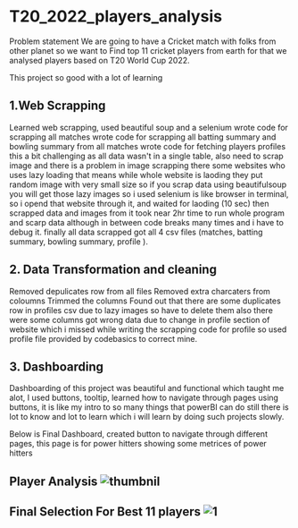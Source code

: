 
# T20_2022_players_analysis



Problem statement
We are going to have a Cricket match with folks from other planet so we want to Find top 11 cricket players from earth for that we analysed players based on T20 World Cup 2022.

This project so good with a lot of learning

## 1.Web Scrapping
Learned web scrapping, used beautiful soup and a selenium
wrote code for scrapping all matches
wrote code for scrapping all batting summary and bowling summary from all matches
wrote code for fetching players profiles this a bit challenging as all data wasn't in a single table, also need to scrap image and there is a problem in image scrapping there some websites who uses lazy loading that means while whole website is laoding they put random image with very small size so if you scrap data using beautifulsoup you will get those lazy images so i used selenium is like browser in terminal, so i opend that website through it, and waited for laoding (10 sec) then scrapped data and images from it took near 2hr time to run whole program and scarp data although in between code breaks many times and i have to debug it.
finally all data scrapped got all 4 csv files (matches, batting summary, bowling summary, profile ).
## 2. Data Transformation and cleaning
Removed depulicates row from all files
Removed extra charcaters from coloumns
Trimmed the columns
Found out that there are some duplicates row in profiles csv due to lazy images so have to delete them also there were some columns got wrong data due to change in profile section of website which i missed while writing the scrapping code for profile
so used profile file provided by codebasics to correct mine.
## 3. Dashboarding
Dashboarding of this project was beautiful and functional which taught me alot, I used buttons, tooltip, learned how to navigate through pages using buttons, it is like my intro to so many things that powerBI can do still there is lot to know and lot to learn which i will learn by doing such projects slowly.

Below is Final Dashboard, created button to navigate through different pages, this page is for power hitters showing some metrices of power hitters
## Player Analysis  ![thumbnil](https://github.com/nahidkawsar/T20_2022_players_analysis/assets/149723828/94d5d608-e152-4097-8d47-6376eb8eea4d)

## Final Selection For Best 11 players ![1](https://github.com/nahidkawsar/T20_2022_players_analysis/assets/149723828/e51aa554-047e-4664-b053-6ef98ed9da17)
